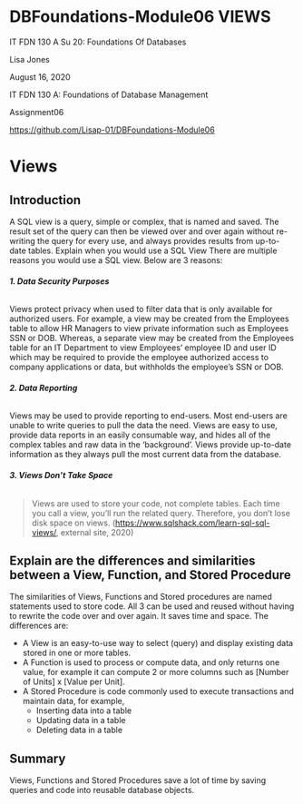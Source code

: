 # DBFoundations-Module06 VIEWS
IT FDN 130 A Su 20: Foundations Of Databases

Lisa Jones

August 16, 2020

IT FDN 130 A: Foundations of Database Management

Assignment06 

https://github.com/Lisap-01/DBFoundations-Module06

# **Views**

## **Introduction**

A SQL view is a query, simple or complex, that is named and saved.  The result set of the query can then be viewed over and over again without re-writing the query for every use, and always provides results from up-to-date tables. 
Explain when you would use a SQL View
There are multiple reasons you would use a SQL view.  Below are 3 reasons:

###### **1.	Data Security Purposes**
Views protect privacy when used to filter data that is only available for authorized users. For example, a view may be created from the Employees table to allow HR Managers to view private information such as Employees SSN or DOB.  Whereas, a separate view may be created from the Employees table for an IT Department to view Employees’ employee ID and user ID which may be required to provide the employee authorized access to company applications or data, but withholds the employee’s SSN or DOB.

###### **2.	Data Reporting**
Views may be used to provide reporting to end-users.  Most end-users are unable to write queries to pull the data the need.  Views are easy to use, provide data reports in an easily consumable way, and hides all of the complex tables and raw data in the ‘background’.  Views provide up-to-date information as they always pull the most current data from the database.

###### **3.	Views Don’t Take Space**
>Views are used to store your code, not complete tables. Each time you call a view, you’ll run the related query. Therefore, you don’t lose disk space on views. 
(https://www.sqlshack.com/learn-sql-sql-views/, external site, 2020)


## **Explain are the differences and similarities between a View, Function, and Stored Procedure**
The similarities of Views, Functions and Stored procedures are named statements used to store code. All 3 can be used and reused without having to rewrite the code over and over again.  It saves time and space.
The differences are:
*	A View is an easy-to-use way to select (query) and display existing data stored in one or more tables.
*	A Function is used to process or compute data, and only returns one value, for example it can compute 2 or more columns such as [Number of Units] x [Value per Unit].
*	A Stored Procedure is code commonly used to execute transactions and maintain data, for example,
    -	Inserting data into a table
    -	Updating data in a table
    -	Deleting data in a table

## **Summary**

Views, Functions and Stored Procedures save a lot of time by saving queries and code into reusable database objects.
